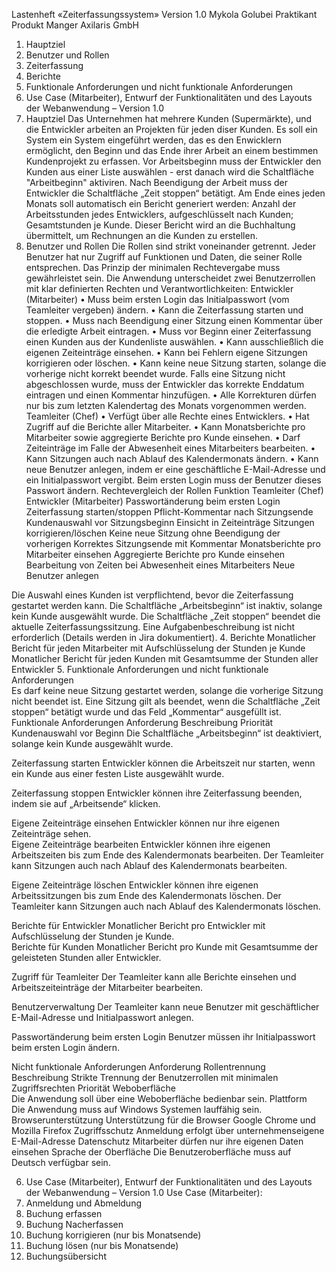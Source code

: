 Lastenheft «Zeiterfassungssystem» 
Version 1.0 
Mykola Golubei 
Praktikant Produkt Manger 
Axilaris GmbH 
1. Hauptziel  
2. Benutzer und Rollen 
3. Zeiterfassung 
4. Berichte 
5. Funktionale Anforderungen und nicht funktionale Anforderungen 
6. Use Case (Mitarbeiter), Entwurf der Funktionalitäten und des Layouts der 
Webanwendung – Version 1.0   
1. Hauptziel 
Das Unternehmen hat mehrere Kunden (Supermärkte), und die Entwickler 
arbeiten an Projekten für jeden diser Kunden. 
Es soll ein System ein System eingeführt werden, das es den Enwicklern 
ermöglicht, den Beginn und das Ende ihrer Arbeit an einem bestimmen 
Kundenprojekt zu erfassen. Vor Arbeitsbeginn muss der Entwickler den Kunden 
aus einer Liste auswählen - erst danach wird die Schaltfläche "Arbeitbeginn" 
aktiviren. 
Nach Beendigung der Arbeit muss der Entwickler die Schaltfläche „Zeit 
stoppen“ betätigt. 
Am Ende eines jeden Monats soll automatisch ein Bericht generiert werden: 
Anzahl der Arbeitsstunden jedes Entwicklers, aufgeschlüsselt nach Kunden; 
Gesamtstunden je Kunde. 
Dieser Bericht wird an die Buchhaltung übermittelt, um Rechnungen an die 
Kunden zu erstellen. 
2. Benutzer und Rollen 
Die Rollen sind strikt voneinander getrennt. Jeder Benutzer hat nur Zugriff auf 
Funktionen und Daten, die seiner Rolle entsprechen. Das Prinzip der minimalen 
Rechtevergabe muss gewährleistet sein. 
Die Anwendung unterscheidet zwei Benutzerrollen mit klar definierten 
Rechten und Verantwortlichkeiten: 
Entwickler (Mitarbeiter) 
• Muss beim ersten Login das Initialpasswort (vom Teamleiter vergeben) 
ändern. 
• Kann die Zeiterfassung starten und stoppen. 
• Muss nach Beendigung einer Sitzung einen Kommentar über die erledigte 
Arbeit eintragen. 
• Muss vor Beginn einer Zeiterfassung einen Kunden aus der Kundenliste 
auswählen. 
• Kann ausschließlich die eigenen Zeiteinträge einsehen. 
• Kann bei Fehlern eigene Sitzungen korrigieren oder löschen. 
• Kann keine neue Sitzung starten, solange die vorherige nicht korrekt 
beendet wurde. Falls eine Sitzung nicht abgeschlossen wurde, muss der 
Entwickler das korrekte Enddatum eintragen und einen Kommentar 
hinzufügen. 
• Alle Korrekturen dürfen nur bis zum letzten Kalendertag des Monats 
vorgenommen werden. 
Teamleiter (Chef) 
• Verfügt über alle Rechte eines Entwicklers. 
• Hat Zugriff auf die Berichte aller Mitarbeiter. 
• Kann Monatsberichte pro Mitarbeiter sowie aggregierte Berichte pro 
Kunde einsehen. 
• Darf Zeiteinträge im Falle der Abwesenheit eines Mitarbeiters bearbeiten. 
• Kann Sitzungen auch nach Ablauf des Kalendermonats ändern. 
• Kann neue Benutzer anlegen, indem er eine geschäftliche E-Mail-Adresse 
und ein Initialpasswort vergibt. Beim ersten Login muss der Benutzer 
dieses Passwort ändern. 
Rechtevergleich der Rollen 
Funktion 
Teamleiter (Chef) 
Entwickler 
(Mitarbeiter) 
Passwortänderung beim ersten 
Login 
Zeiterfassung starten/stoppen 
Pflicht-Kommentar nach 
Sitzungsende 
Kundenauswahl vor 
Sitzungsbeginn 
Einsicht in Zeiteinträge 
Sitzungen korrigieren/löschen 
Keine neue Sitzung ohne 
Beendigung der vorherigen 
Korrektes Sitzungsende mit 
Kommentar 
Monatsberichte pro Mitarbeiter 
einsehen 
Aggregierte Berichte pro Kunde 
einsehen 
Bearbeitung von Zeiten bei 
Abwesenheit eines Mitarbeiters 
Neue Benutzer anlegen 

Die Auswahl eines Kunden ist verpflichtend, bevor die Zeiterfassung gestartet 
werden kann. 
Die Schaltfläche „Arbeitsbeginn“ ist inaktiv, solange kein Kunde ausgewählt 
wurde. 
Die Schaltfläche „Zeit stoppen“ beendet die aktuelle Zeiterfassungssitzung. 
Eine Aufgabenbeschreibung ist nicht erforderlich (Details werden in Jira 
dokumentiert). 
4. Berichte 
Monatlicher Bericht für jeden Mitarbeiter mit Aufschlüsselung der Stunden je 
Kunde 
Monatlicher Bericht für jeden Kunden mit Gesamtsumme der Stunden aller 
Entwickler 
5. Funktionale Anforderungen und nicht funktionale Anforderungen  
Es darf keine neue Sitzung gestartet werden, solange die vorherige Sitzung nicht 
beendet ist. 
Eine Sitzung gilt als beendet, wenn die Schaltfläche „Zeit stoppen“ betätigt 
wurde und das Feld „Kommentar“ ausgefüllt ist. 
Funktionale Anforderungen 
Anforderung Beschreibung Priorität 
Kundenauswahl vor 
Beginn 
Die Schaltfläche „Arbeitsbeginn“ ist 
deaktiviert, solange kein Kunde ausgewählt 
wurde. 
 
Zeiterfassung 
starten 
Entwickler können die Arbeitszeit nur 
starten, wenn ein Kunde aus einer festen 
Liste ausgewählt wurde. 
 
Zeiterfassung 
stoppen 
Entwickler können ihre Zeiterfassung 
beenden, indem sie auf „Arbeitsende“ 
klicken. 
 
Eigene Zeiteinträge 
einsehen 
Entwickler können nur ihre eigenen 
Zeiteinträge sehen.  
Eigene Zeiteinträge 
bearbeiten 
Entwickler können ihre eigenen 
Arbeitszeiten bis zum Ende des 
Kalendermonats bearbeiten. Der Teamleiter 
kann Sitzungen auch nach Ablauf des 
Kalendermonats bearbeiten. 
 
Eigene Zeiteinträge 
löschen 
Entwickler können ihre eigenen 
Arbeitssitzungen bis zum Ende des 
Kalendermonats löschen. Der Teamleiter 
kann Sitzungen auch nach Ablauf des 
Kalendermonats löschen. 
 
Berichte für 
Entwickler 
Monatlicher Bericht pro Entwickler mit 
Aufschlüsselung der Stunden je Kunde.  
Berichte für 
Kunden 
Monatlicher Bericht pro Kunde mit 
Gesamtsumme der geleisteten Stunden aller 
Entwickler. 
 
Zugriff für 
Teamleiter 
Der Teamleiter kann alle Berichte einsehen 
und Arbeitszeiteinträge der Mitarbeiter 
bearbeiten. 
 
Benutzerverwaltung 
Der Teamleiter kann neue Benutzer mit 
geschäftlicher E-Mail-Adresse und 
Initialpasswort anlegen. 
 
Passwortänderung 
beim ersten Login 
Benutzer müssen ihr Initialpasswort beim 
ersten Login ändern.  
 
Nicht funktionale Anforderungen 
Anforderung 
Rollentrennung          
Beschreibung 
Strikte Trennung der Benutzerrollen mit 
minimalen Zugriffsrechten 
Priorität 
Weboberfläche           
Die Anwendung soll über eine 
Weboberfläche bedienbar sein. 
Plattform               
Die Anwendung muss auf Windows
Systemen lauffähig sein. 
Browserunterstützung    Unterstützung für die Browser Google 
Chrome und Mozilla Firefox 
Zugriffsschutz 
Anmeldung erfolgt über 
unternehmenseigene E-Mail-Adresse 
Datenschutz 
Mitarbeiter dürfen nur ihre eigenen Daten 
einsehen 
Sprache der 
Oberfläche 
Die Benutzeroberfläche muss auf Deutsch 
verfügbar sein. 
 
  
6. Use Case (Mitarbeiter), Entwurf der Funktionalitäten und des Layouts der 
Webanwendung – Version 1.0 
Use Case (Mitarbeiter): 
1. Anmeldung und Abmeldung 
2. Buchung erfassen 
3. Buchung Nacherfassen 
4. Buchung korrigieren (nur bis Monatsende) 
5. Buchung lösen (nur bis Monatsende) 
6. Buchungsübersicht 